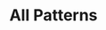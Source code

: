 ---
title: All Patterns
image: image.png
filter: filter-patterns

content:
    items:
        - '@taxonomy.function': pattern_1D
        - '@taxonomy.function': pattern_2D
        - '@taxonomy.function': pattern_3D
    filter:
        published: true
        type: 'tech' 
    order:
        by: date
        dir: desc
    limit: 12
    pagination: true

form:
    name: filter-patterns
    id: items-filter
    fields:
        -
            name: pattern_type
            label: Type
            type: select
            id: pattern_type
            options:
                'all': '- All -'
                '1D':  '1D | Linear'
                '2D':  '2D | Planar'
                '3D':  '3D | Spatial'

        -
            name: pattern_segsize
            label: Parts
            type: select
            id: pattern_segsize
            options:
                'all': '- All -'
                '1':   '1 per segment'
                '2':   '2 per segment'
                '3':   '3 per segment'
                '4':   '4 per segment'
                '5':   '5 per segment'
                '6':   '6 per segment'
                '7':   '7 per segment'
                '8':   '8 per segment'
                '_9up': 'more parts'

    buttons:
        submit:
            value: Filter
    process:
        redirect: >-
            /techs/pattern/{% 
                set pattern_segsize = form.value.pattern_segsize                                    %}{%
                set pattern_segsize = pattern_segsize|slice(0,3) == 'all' ? 'all' : pattern_segsize %}{%
                set pattern_type    = form.value.pattern_type                                       %}{%
                if pattern_type == 'all'                                                            %}{%
                    if pattern_segsize != 'all'                                                     %}{%
                        set filter = 'pattern_segsize:' ~ pattern_segsize                           %}{%
                    endif                                                                           %}{%
                else                                                                                %}{%
                    if pattern_segsize != 'all'                                                     %}{%
                        set filter = 'pattern_' ~ pattern_type ~ '_segsize:' ~ pattern_segsize      %}{%
                    else                                                                            %}{%
                        set filter = 'function:pattern_' ~ pattern_type                             %}{%
                    endif                                                                           %}{%
                endif                                                                               %}{{ filter }}
---
